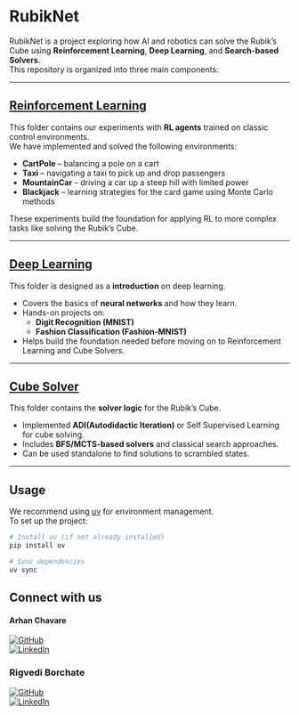 # RubikNet

RubikNet is a project exploring how AI and robotics can solve the Rubik’s Cube using **Reinforcement Learning**, **Deep Learning**, and **Search-based Solvers**.  
This repository is organized into three main components:

---

## [Reinforcement Learning](https://github.com/Archaive16/RubikNet/tree/main/reinforcement_learning)
This folder contains our experiments with **RL agents** trained on classic control environments.  
We have implemented and solved the following environments:  

- **CartPole** – balancing a pole on a cart  
- **Taxi** – navigating a taxi to pick up and drop passengers  
- **MountainCar** – driving a car up a steep hill with limited power  
- **Blackjack** – learning strategies for the card game using Monte Carlo methods  

These experiments build the foundation for applying RL to more complex tasks like solving the Rubik’s Cube.  

---

## [Deep Learning](https://github.com/Archaive16/RubikNet/tree/main/deep_learning)
This folder is designed as a **introduction** on deep learning.  
- Covers the basics of **neural networks** and how they learn.  
- Hands-on projects on:  
  - **Digit Recognition (MNIST)**  
  - **Fashion Classification (Fashion-MNIST)**  
- Helps build the foundation needed before moving on to Reinforcement Learning and Cube Solvers.  


---

## [Cube Solver](https://github.com/Archaive16/RubikNet/tree/main/cube_solver)
This folder contains the **solver logic** for the Rubik’s Cube. 
- Implemented **ADI(Autodidactic Iteration)** or Self Supervised Learning for cube solving.
- Includes **BFS/MCTS-based solvers** and classical search approaches.  
- Can be used standalone to find solutions to scrambled states.  


---

## Usage
We recommend using [uv](https://docs.astral.sh/uv/) for environment management.  
To set up the project:  

```bash
# Install uv (if not already installed)
pip install uv

# Sync dependencies
uv sync
```

## Connect with us


#### Arhan Chavare  
[![GitHub](https://img.shields.io/badge/GitHub-100000?style=for-the-badge&logo=github&logoColor=white)](https://github.com/Archaive16)  
[![LinkedIn](https://img.shields.io/badge/LinkedIn-0A66C2?style=for-the-badge&logo=linkedin&logoColor=white)](https://www.linkedin.com/in/arhan-chavare-5a23a8334/)  

### Rigvedi Borchate  
[![GitHub](https://img.shields.io/badge/GitHub-100000?style=for-the-badge&logo=github&logoColor=white)](https://github.com/rigvedi-3301)  
[![LinkedIn](https://img.shields.io/badge/LinkedIn-0A66C2?style=for-the-badge&logo=linkedin&logoColor=white)](https://www.linkedin.com/in/rigvedi-borchate-50b210330/)  




  
